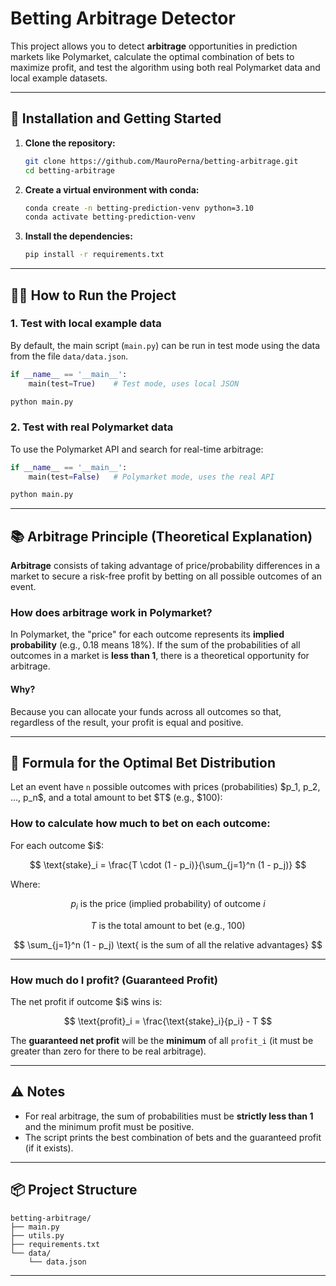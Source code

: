 # Betting Arbitrage Detector

This project allows you to detect **arbitrage** opportunities in prediction markets like Polymarket, calculate the optimal combination of bets to maximize profit, and test the algorithm using both real Polymarket data and local example datasets.

---

## 🚀 Installation and Getting Started

1. **Clone the repository:**

   ```bash
   git clone https://github.com/MauroPerna/betting-arbitrage.git
   cd betting-arbitrage
   ```

2. **Create a virtual environment with conda:**

   ```bash
   conda create -n betting-prediction-venv python=3.10
   conda activate betting-prediction-venv
   ```

3. **Install the dependencies:**

   ```bash
   pip install -r requirements.txt
   ```

---

## 🏃‍♂️ How to Run the Project

### 1. **Test with local example data**

By default, the main script (`main.py`) can be run in test mode using the data from the file `data/data.json`.

```python
if __name__ == '__main__':
    main(test=True)    # Test mode, uses local JSON
```

```bash
python main.py
```

### 2. **Test with real Polymarket data**

To use the Polymarket API and search for real-time arbitrage:

```python
if __name__ == '__main__':
    main(test=False)   # Polymarket mode, uses the real API
```

```bash
python main.py
```

---

## 📚 Arbitrage Principle (Theoretical Explanation)

**Arbitrage** consists of taking advantage of price/probability differences in a market to secure a risk-free profit by betting on all possible outcomes of an event.

### **How does arbitrage work in Polymarket?**

In Polymarket, the "price" for each outcome represents its **implied probability** (e.g., 0.18 means 18%).
If the sum of the probabilities of all outcomes in a market is **less than 1**, there is a theoretical opportunity for arbitrage.

#### **Why?**

Because you can allocate your funds across all outcomes so that, regardless of the result, your profit is equal and positive.

---

## 🧮 **Formula for the Optimal Bet Distribution**

Let an event have `n` possible outcomes with prices (probabilities) \$p\_1, p\_2, ..., p\_n\$, and a total amount to bet \$T\$ (e.g., \$100):

### **How to calculate how much to bet on each outcome:**

For each outcome \$i\$:

$$
\text{stake}_i = \frac{T \cdot (1 - p_i)}{\sum_{j=1}^n (1 - p_j)}
$$


Where:

$$
p_i \text{ is the price (implied probability) of outcome } i
$$

$$
T \text{ is the total amount to bet (e.g., 100)}
$$

$$
\sum_{j=1}^n (1 - p_j) \text{ is the sum of all the relative advantages}
$$

---

### **How much do I profit? (Guaranteed Profit)**

The net profit if outcome \$i\$ wins is:

$$
\text{profit}_i = \frac{\text{stake}_i}{p_i} - T
$$

The **guaranteed net profit** will be the **minimum** of all `profit_i` (it must be greater than zero for there to be real arbitrage).

---

## ⚠️ Notes

* For real arbitrage, the sum of probabilities must be **strictly less than 1** and the minimum profit must be positive.
* The script prints the best combination of bets and the guaranteed profit (if it exists).

---

## 📦 Project Structure

```
betting-arbitrage/
├── main.py
├── utils.py
├── requirements.txt
└── data/
    └── data.json
```

---
